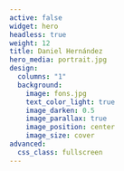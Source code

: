 ```yaml
---
active: false
widget: hero
headless: true
weight: 12
title: Daniel Hernández
hero_media: portrait.jpg
design:
  columns: "1"
  background: 
    image: fons.jpg
    text_color_light: true
    image_darken: 0.5
    image_parallax: true
    image_position: center
    image_size: cover
advanced:
  css_class: fullscreen
---
```








